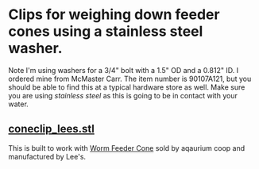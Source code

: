 # Clips for weighing down feeder cones using a stainless steel washer.

Note I'm using washers for a 3/4" bolt with a 1.5" OD and a 0.812" ID. I ordered
mine from McMaster Carr. The item number is 90107A121, but you should be able to
find this at a typical hardware store as well. Make sure you are using
*stainless steel* as this is going to be in contact with your water.

## [coneclip_lees.stl]()

This is built to work with [Worm Feeder
Cone](https://www.aquariumcoop.com/products/worm-feeder-cone) sold by aqaurium
coop and manufactured by Lee's.
